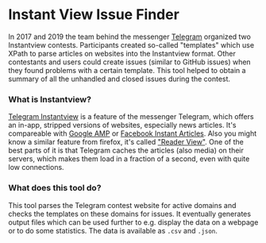 # Instant View Issue Finder
In 2017 and 2019 the team behind the messenger [Telegram](https://telegram.org) organized two Instantview contests. Participants created so-called "templates" which use XPath to parse articles on websites into the Instantview format. Other contestants and users could create issues (similar to GitHub issues) when they found problems with a certain template. 
This tool helped to obtain a summary of all the unhandled and closed issues during the contest. 

### What is Instantview?
[Telegram Instantview](https://instantview.telegram.org/) is a feature of the messenger Telegram, which offers an in-app, stripped versions of websites, especially news articles. It's compareable with [Google AMP](https://en.wikipedia.org/wiki/Accelerated_Mobile_Pages) or [Facebook Instant Articles](https://en.wikipedia.org/wiki/Facebook_Instant_Articles).
Also you might know a similar feature from firefox, it's called ["Reader View"](https://support.mozilla.org/en-US/kb/firefox-reader-view-clutter-free-web-pages).
One of the best parts of it is that Telegram caches the articles (also media) on their servers, which makes them load in a fraction of a second, even with quite low connections. 

### What does this tool do?
This tool parses the Telegram contest website for active domains and checks the templates on these domains for issues. It eventually generates output files which can be used further to e.g. display the data on a webpage or to do some statistics. The data is available as `.csv` and `.json`.
